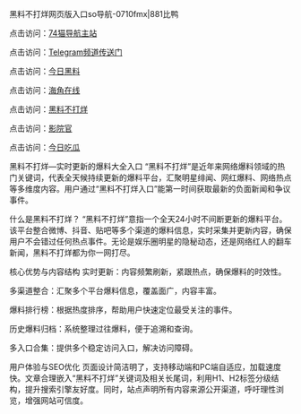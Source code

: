 黑料不打烊网页版入口so导航-0710fmx|881比鸭

点击访问：<a href="https://74mao.com/">74猫导航主站</a>

点击访问：<a href="https://74mao.com/">Telegram频道传送门</a>

点击访问：<a href="https://heiliaoubleqx.pages.dev">今日黑料</a>

点击访问：<a href="https://heiliao5s28gk.pages.dev ">海角在线</a>

点击访问：<a href="https://heiliaoxrq8i9.pages.dev">黑料不打烊</a>

点击访问：<a href="https://heiliao9wsbg3.pages.dev ">影院官</a>

点击访问：<a href="https://heiliaoryrhyu.pages.dev">今日吃瓜</a>

黑料不打烊—实时更新的爆料大全入口
“黑料不打烊”是近年来网络爆料领域的热门关键词，代表全天候持续更新的爆料平台，汇聚明星绯闻、网红爆料、网络热点等多维度内容。用户通过“黑料不打烊入口”能第一时间获取最新的负面新闻和争议事件。

什么是黑料不打烊？
“黑料不打烊”意指一个全天24小时不间断更新的爆料平台。该平台整合微博、抖音、贴吧等多个渠道的爆料信息，实时采集并更新内容，确保用户不会错过任何热点事件。无论是娱乐圈明星的隐秘动态，还是网络红人的翻车新闻，黑料不打烊都为你一网打尽。

核心优势与内容结构
实时更新：内容频繁刷新，紧跟热点，确保爆料的时效性。

多渠道整合：汇聚多个平台爆料信息，覆盖面广，内容丰富。

爆料排行榜：根据热度排序，帮助用户快速定位最受关注的事件。

历史爆料归档：系统整理过往爆料，便于追溯和查询。

多入口合集：提供多个稳定访问入口，解决访问障碍。

用户体验与SEO优化
页面设计简洁明了，支持移动端和PC端自适应，加载速度快。文章合理嵌入“黑料不打烊”关键词及相关长尾词，利用H1、H2标签分级结构，提升搜索引擎友好度。同时，站点声明所有内容来源公开渠道，呼吁理性浏览，增强网站可信度。

